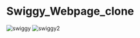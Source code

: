 # Swiggy_Webpage_clone
![swiggy](https://user-images.githubusercontent.com/101204933/204880726-727b1f08-6426-4dac-81b3-2399ea3f657b.jpg)
![swiggy2](https://user-images.githubusercontent.com/101204933/204880808-be246ac8-8313-444f-bd3d-5a83263fda1e.jpg)
